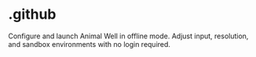 # .github
Configure and launch Animal Well in offline mode. Adjust input, resolution, and sandbox environments with no login required.
